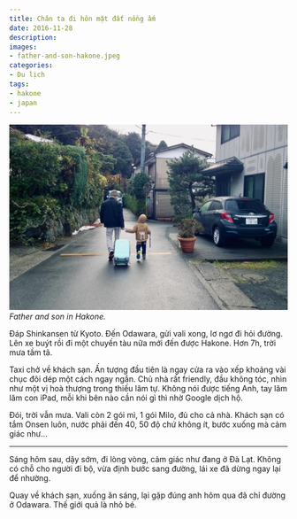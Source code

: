 ```yaml
---
title: Chân ta đi hôn mặt đất nồng ấm
date: 2016-11-28
description:
images:
- father-and-son-hakone.jpeg
categories:
- Du lịch
tags:
- hakone
- japan
---
```

![Father and son in Hakone](/2016/11/28/father-and-son-hakone.jpeg)
*Father and son in Hakone.*

Đáp Shinkansen từ Kyoto. Đến Odawara, gửi vali xong, lơ ngơ đi hỏi đường. Lên xe buýt rồi đi một chuyến tàu nữa mới đến được Hakone. Hơn 7h, trời mưa tầm tã.

Taxi chở về khách sạn. Ấn tượng đầu tiên là ngay cửa ra vào xếp khoảng vài chục đôi dép một cách ngay ngắn. Chủ nhà rất friendly, đầu không tóc, nhìn như một vị hoà thượng trong thiếu lâm tự. Không nói được tiếng Anh, tay lăm lăm con iPad, mỗi khi bên nào cần nói gì thì nhờ Google dịch hộ.

Đói, trời vẫn mưa. Vali còn 2 gói mì, 1 gói Milo, đủ cho cả nhà. Khách sạn có tắm Onsen luôn, nước phải đến 40, 50 độ chứ không ít, bước xuống mà cảm giác như...

---

Sáng hôm sau, dậy sớm, đi lòng vòng, cảm giác như đang ở Đà Lạt. Không có chỗ cho người đi bộ, vừa định bước sang đường, lái xe đã dừng ngay lại để nhường.

Quay về khách sạn, xuống ăn sáng, lại gặp đúng anh hôm qua đã chỉ đường ở Odawara. Thế giới quả là nhỏ bé.